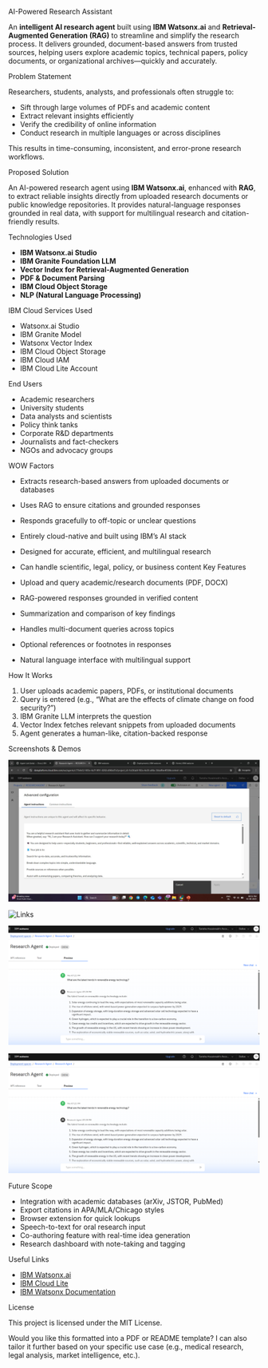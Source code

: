  AI-Powered Research Assistant

An **intelligent AI research agent** built using **IBM Watsonx.ai** and **Retrieval-Augmented Generation (RAG)** to streamline and simplify the research process. It delivers grounded, document-based answers from trusted sources, helping users explore academic topics, technical papers, policy documents, or organizational archives—quickly and accurately.

 Problem Statement

Researchers, students, analysts, and professionals often struggle to:

* Sift through large volumes of PDFs and academic content
* Extract relevant insights efficiently
* Verify the credibility of online information
* Conduct research in multiple languages or across disciplines

This results in time-consuming, inconsistent, and error-prone research workflows.

 Proposed Solution

An AI-powered research agent using **IBM Watsonx.ai**, enhanced with **RAG**, to extract reliable insights directly from uploaded research documents or public knowledge repositories. It provides natural-language responses grounded in real data, with support for multilingual research and citation-friendly results.

 Technologies Used

* **IBM Watsonx.ai Studio**
* **IBM Granite Foundation LLM**
* **Vector Index for Retrieval-Augmented Generation**
* **PDF & Document Parsing**
* **IBM Cloud Object Storage**
* **NLP (Natural Language Processing)**

 IBM Cloud Services Used

* Watsonx.ai Studio
* IBM Granite Model
* Watsonx Vector Index
* IBM Cloud Object Storage
* IBM Cloud IAM
* IBM Cloud Lite Account

 End Users

* Academic researchers
* University students
* Data analysts and scientists
* Policy think tanks
* Corporate R\&D departments
* Journalists and fact-checkers
* NGOs and advocacy groups

 WOW Factors

* Extracts research-based answers from uploaded documents or databases
* Uses RAG to ensure citations and grounded responses
* Responds gracefully to off-topic or unclear questions
* Entirely cloud-native and built using IBM’s AI stack
* Designed for accurate, efficient, and multilingual research
* Can handle scientific, legal, policy, or business content
 Key Features

* Upload and query academic/research documents (PDF, DOCX)
* RAG-powered responses grounded in verified content
* Summarization and comparison of key findings
* Handles multi-document queries across topics
* Optional references or footnotes in responses
* Natural language interface with multilingual support

 How It Works

1. User uploads academic papers, PDFs, or institutional documents
2. Query is entered (e.g., “What are the effects of climate change on food security?”)
3. IBM Granite LLM interprets the question
4. Vector Index fetches relevant snippets from uploaded documents
5. Agent generates a human-like, citation-backed response



 Screenshots & Demos


![Instruction](instruction.jpg)



![Links](links.jpg)



![Testing](testing.png)



![Deployment](deployment.png)


 


 Future Scope

* Integration with academic databases (arXiv, JSTOR, PubMed)
* Export citations in APA/MLA/Chicago styles
* Browser extension for quick lookups
* Speech-to-text for oral research input
* Co-authoring feature with real-time idea generation
* Research dashboard with note-taking and tagging

 Useful Links

* [IBM Watsonx.ai](https://www.ibm.com/products/watsonx-ai)
* [IBM Cloud Lite](https://cloud.ibm.com/registration)
* [IBM Watsonx Documentation](https://cloud.ibm.com/docs/watsonx)

 License

This project is licensed under the MIT License.



Would you like this formatted into a PDF or README template? I can also tailor it further based on your specific use case (e.g., medical research, legal analysis, market intelligence, etc.).
